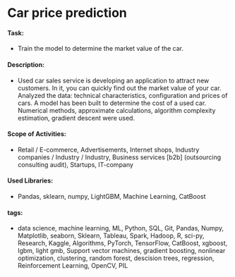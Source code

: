 # Car price prediction

#### Task: 
- Train the model to determine the market value of the car.

#### Description:
- Used car sales service is developing an application to attract new customers. In it, you can quickly find out the market value of your car. Analyzed the data: technical characteristics, configuration and prices of cars. A model has been built to determine the cost of a used car. Numerical methods, approximate calculations, algorithm complexity estimation, gradient descent were used.

#### Scope of Activities: 
- Retail / E-commerce, Advertisements, Internet shops, Industry companies / Industry / Industry, Business services [b2b] (outsourcing consulting audit), Startups, IT-company

#### Used Libraries:
- Pandas, sklearn, numpy, LightGBM, Machine Learning, CatBoost

#### tags:
- data science, machine learning, ML, Python, SQL, Git, Pandas, Numpy, Matplotlib, seaborn, Sklearn, Tableau, Spark, Hadoop, R, sci-py, Research, Kaggle, Algorithms, PyTorch, TensorFlow, CatBoost, xgboost, lgbm, light gmb, Support vector machines, gradient boosting, nonlinear optimization, clustering, random forest, descision trees, regression, Reinforcement Learning, OpenCV, PIL
